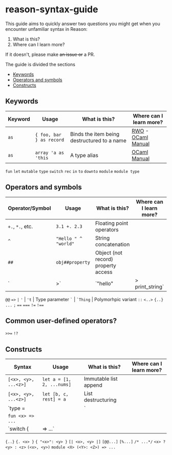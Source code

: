 # reason-syntax-guide

This guide aims to quickly answer two questions you might get when you encounter unfamiliar syntax in Reason:
1. What is this?
2. Where can I learn more?

If it doesn't, please make ~~an issue or~~ a PR.

The guide is divided the sections
* [Keywords](#keywords)
* [Operators and symbols](#operators-and-symbols)
* [Constructs](#constructs)

## Keywords

Keyword          | Usage                    | What is this?                                   | Where can I learn more?
---              | ---                      | ---                                             | ---
`as`             | `{ foo, bar } as record` | Binds the item being destructured to a name     | [RWO](https://realworldocaml.org/v1/en/html/lists-and-patterns.html#terser-and-faster-patterns) - [OCaml Manual](http://caml.inria.fr/pub/docs/manual-ocaml/patterns.html)
`as`             | `array 'a as 'this`      | A type alias                                    | [OCaml Manual](http://caml.inria.fr/pub/docs/manual-ocaml/types.html)
`fun`
`let`
`mutable`
`type`
`switch`
`rec`
`in`
`to`
`downto`
`module`
`module type`



## Operators and symbols

Operator/Symbol      | Usage                     | What is this?                       | Where can I learn more?
 ---                 | ---                       | ---                                 | ---
`+.`, `*.`, etc.     | `3.1 +. 2.3`              | Floating point operators            | 
`^`                  | `"Hello " ^ "world"`      | String concatenation                |
`##`                 | `obj##property`           | Object (not record) property access | 
`|>`                 | `"hello" |> print_string` | Pipe operator                       |
`@@`
`=>` <!-- function, functor, pattern matching -->
`|`
` ' `                | ` 't `                    | Type parameter
`` ` ``              | `` `Thing ``              | Polymorhpic variant
`::`
`<..>`
`{..}`
`...`
`;`
`==`
`===`
`!=`
`!==`

## Common user-defined operators?
`>>=`
`!?`


## Constructs
<!-- Alternate name: "Constructs"? -->
<!-- Maybe a table is not the right format for this -->

Syntax                      | Usage                     | What is this?                       | Where can I learn more?
---                         | ---                       | ---                                 | ---
`[<x>, <y>, ...<z>]`        | `let a = [1, 2, ...nums]` | Immutable list append               |
`[<x>, <y>, ...<z>]`        | `let [b, c, rest] = a`    | List destructuring                  |
`type <x> = | <y> | <z>`    |
`fun <x> => ...`            |
`switch <x> { | <y> => ...` |
`{..}`
`{. <x> }`
`{ "<x>": <y> }`
`[| <x>, <y> |]`
`[@@...]`
`[%...]`
`/* ...*/`
`<x> ? <y> : <z>`
`(<x>, <y>)`
`module <X> (<Y>: <Z>) => ...`
